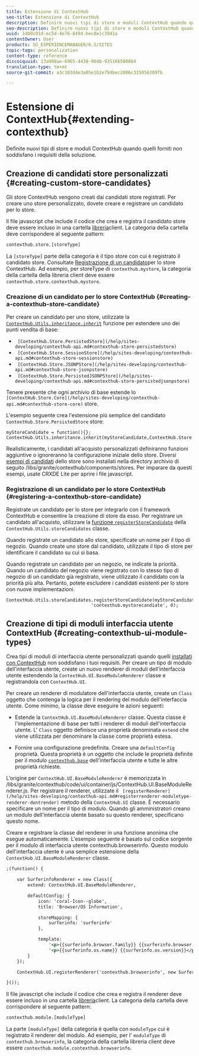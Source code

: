 ```yaml
---
title: Estensione di ContextHub
seo-title: Estensione di ContextHub
description: Definire nuovi tipi di store e moduli ContextHub quando quelli forniti non soddisfano i requisiti della soluzione
seo-description: Definire nuovi tipi di store e moduli ContextHub quando quelli forniti non soddisfano i requisiti della soluzione
uuid: 1d80c01d-ec5d-4e76-849d-bec0e1c3941a
contentOwner: User
products: SG_EXPERIENCEMANAGER/6.5/SITES
topic-tags: personalization
content-type: reference
discoiquuid: 13a908ae-6965-4438-96d0-93516b500884
translation-type: tm+mt
source-git-commit: a3c303d4e3a85e1b2e794bec2006c335056309fb

---
```



# Estensione di ContextHub{#extending-contexthub}

Definite nuovi tipi di store e moduli ContextHub quando quelli forniti non soddisfano i requisiti della soluzione.

## Creazione di candidati store personalizzati {#creating-custom-store-candidates}

Gli store ContextHub vengono creati dai candidati store registrati. Per creare uno store personalizzato, dovete creare e registrare un candidato per lo store.

Il file javascript che include il codice che crea e registra il candidato store deve essere incluso in una cartella [libreria](/help/sites-developing/clientlibs.md#creating-client-library-folders)client. La categoria della cartella deve corrispondere al seguente pattern:

```xml
contexthub.store.[storeType]
```

La `[storeType]` parte della categoria è il tipo store con cui è registrato il candidato store. Consultate [Registrazione di un candidato](/help/sites-developing/ch-extend.md#registering-a-contexthub-store-candidate)per lo store ContextHub. Ad esempio, per storeType di `contexthub.mystore`, la categoria della cartella della libreria client deve essere `contexthub.store.contexthub.mystore`.

### Creazione di un candidato per lo store ContextHub {#creating-a-contexthub-store-candidate}

Per creare un candidato per uno store, utilizzate la [ `ContextHub.Utils.inheritance.inherit`](/help/sites-developing/contexthub-api.md#inherit-child-parent) funzione per estendere uno dei punti vendita di base:

* ` [ContextHub.Store.PersistedStore](/help/sites-developing/contexthub-api.md#contexthub-store-persistedstore)`
* ` [ContextHub.Store.SessionStore](/help/sites-developing/contexthub-api.md#contexthub-store-sessionstore)`
* ` [ContextHub.Store.JSONPStore](/help/sites-developing/contexthub-api.md#contexthub-store-jsonpstore)`
* ` [ContextHub.Store.PersistedJSONPStore](/help/sites-developing/contexthub-api.md#contexthub-store-persistedjsonpstore)`

Tenere presente che ogni archivio di base estende lo ` [ContextHub.Store.Core](/help/sites-developing/contexthub-api.md#contexthub-store-core)` store.

L&#39;esempio seguente crea l&#39;estensione più semplice del candidato `ContextHub.Store.PersistedStore` store:

```
myStoreCandidate = function(){};
ContextHub.Utils.inheritance.inherit(myStoreCandidate,ContextHub.Store.PersistedStore);
```

Realisticamente, i candidati all&#39;acquisto personalizzati definiranno funzioni aggiuntive o ignoreranno la configurazione iniziale dello store. Diversi [esempi di candidati](/help/sites-developing/ch-samplestores.md) dello store sono installati nella directory archivio di seguito /libs/granite/contexthub/components/stores. Per imparare da questi esempi, usate CRXDE Lite per aprire i file javascript.

### Registrazione di un candidato per lo store ContextHub {#registering-a-contexthub-store-candidate}

Registrate un candidato per lo store per integrarlo con il framework ContextHub e consentire la creazione di store da esso. Per registrare un candidato all&#39;acquisto, utilizzare la [ funzione `registerStoreCandidate`](/help/sites-developing/contexthub-api.md#registerstorecandidate-store-storetype-priority-applies) della `ContextHub.Utils.storeCandidates` classe.

Quando registrate un candidato allo store, specificate un nome per il tipo di negozio. Quando create uno store dal candidato, utilizzate il tipo di store per identificare il candidato su cui si basa.

Quando registrate un candidato per un negozio, ne indicate la priorità. Quando un candidato del negozio viene registrato con lo stesso tipo di negozio di un candidato già registrato, viene utilizzato il candidato con la priorità più alta. Pertanto, potete escludere i candidati esistenti per lo store con nuove implementazioni.

```
ContextHub.Utils.storeCandidates.registerStoreCandidate(myStoreCandidate,
                                'contexthub.mystorecandiate', 0);
```

## Creazione di tipi di moduli interfaccia utente ContextHub {#creating-contexthub-ui-module-types}

Crea tipi di moduli di interfaccia utente personalizzati quando quelli [installati con ContextHub](/help/sites-developing/ch-samplemodules.md) non soddisfano i tuoi requisiti. Per creare un tipo di modulo dell’interfaccia utente, create un nuovo renderer di moduli dell’interfaccia utente estendendo la `ContextHub.UI.BaseModuleRenderer` classe e registrandola con `ContextHub.UI`.

Per creare un renderer di modulatore dell&#39;interfaccia utente, create un `Class` oggetto che contenga la logica per il rendering del modulo dell&#39;interfaccia utente. Come minimo, la classe deve eseguire le azioni seguenti:

* Estende la `ContextHub.UI.BaseModuleRenderer` classe. Questa classe è l&#39;implementazione di base per tutti i renderer di moduli dell&#39;interfaccia utente. L&#39; `Class` oggetto definisce una proprietà denominata `extend` che viene utilizzata per denominare la classe come proprietà estesa.

* Fornire una configurazione predefinita. Creare una `defaultConfig` proprietà. Questa proprietà è un oggetto che include le proprietà definite per il modulo [ `contexthub.base`](/help/sites-developing/ch-samplemodules.md#contexthub-base-ui-module-type) dell&#39;interfaccia utente e tutte le altre proprietà richieste.

L’origine per `ContextHub.UI.BaseModuleRenderer` è memorizzata in /libs/granite/contexthub/code/ui/container/js/ContextHub.UI.BaseModuleRenderer.js.  Per registrare il renderer, utilizzate il ` [registerRenderer](/help/sites-developing/contexthub-api.md#registerrenderer-moduletype-renderer-dontrender)` metodo della `ContextHub.UI` classe. È necessario specificare un nome per il tipo di modulo. Quando gli amministratori creano un modulo dell&#39;interfaccia utente basato su questo renderer, specificano questo nome.

Creare e registrare la classe del renderer in una funzione anonima che esegue automaticamente. L&#39;esempio seguente è basato sul codice sorgente per il modulo di interfaccia utente contexthub.browserinfo. Questo modulo dell&#39;interfaccia utente è una semplice estensione della `ContextHub.UI.BaseModuleRenderer` classe.

```xml
;(function() {

    var SurferinfoRenderer = new Class({
        extend: ContextHub.UI.BaseModuleRenderer,

        defaultConfig: {
            icon: 'coral-Icon--globe',
            title: 'Browser/OS Information',

            storeMapping: {
                surferinfo: 'surferinfo'
            },

            template:
                '<p>{{surferinfo.browser.family}} {{surferinfo.browser.version}}</p>' +
                '<p>{{surferinfo.os.name}} {{surferinfo.os.version}}</p>'
        }
    });

    ContextHub.UI.registerRenderer('contexthub.browserinfo', new SurferinfoRenderer());

}());
```

Il file javascript che include il codice che crea e registra il renderer deve essere incluso in una cartella [libreria](/help/sites-developing/clientlibs.md#creating-client-library-folders)client. La categoria della cartella deve corrispondere al seguente pattern:

```xml
contexthub.module.[moduleType]
```

La parte `[moduleType]` della categoria è quella con `moduleType` cui è registrato il renderer del modulo. Ad esempio, per l&#39; `moduleType` di `contexthub.browserinfo`, la categoria della cartella libreria client deve essere `contexthub.module.contexthub.browserinfo`.
